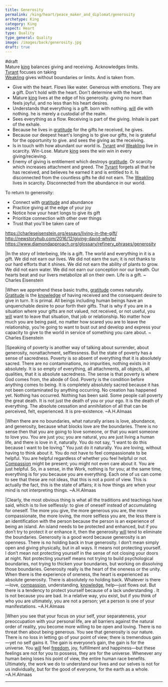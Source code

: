 ```yaml
---
title: Generosity
permalink: /king/heart/peace_maker_and_diplomat/generosity
archetype: King
category: King
aspect: Heart
type: Quality
type_general: Quality
image: /images/back/generosity.jpg
draft: true
---
```

#draft   
Mature [king](/king/mature_king) balances giving and receiving. Acknowledges limits.   
[Tyrant](/king/mature_king/tyrant_shadow) focuses on taking  
[Weakling](/king/mature_king/weakling_shadow) gives without boundaries or limits. And is taken from.  
  
- Give with the heart. Flows like water. Generous with emotions. They are a gift. Don't hold with the heart. Don't determine with the heart.    
- Mature [king](/king/mature_king) lives at the edge of his generosity. giving no more than feels joyful, and no less than his heart desires.   
- Understands that everything is a gift. born with nothing. [will](/warrior/body/athlete/will) die with nothing. he is merely a custodial of the realm.   
- Sees everything as a flow. Receiving is part of the giving. Inhale is part of the exhale.   
- Because he lives in [gratitude](/lover/heart/care_giver/gratitude) for the gifts he received, he gives.   
- Because our deepest heart's longing is to give our gifts, he is grateful for the opportunity to give. and sees the giving as the receiving.   
- Is in touch with how abundant our world is. [Tyrant](/king/mature_king/tyrant_shadow) and [Weakling](/king/mature_king/weakling_shadow) live in scarcity. Win-Lose. Mature [king](/king/mature_king) sees the win win in every giving/recieving.   
- Enemy of giving is entitlement which destroys [gratitude](/lover/heart/care_giver/gratitude). Or scarcity which increases attachment and greed. The [Tyrant](/king/mature_king/tyrant_shadow) forgets all that he has received, and believes he earned it and is entitled to it. Is disconnected from the countless gifts he did not earn. The [Weakling](/king/mature_king/weakling_shadow) lives in scarcity. Disconnected from the abundance in our world.   
  
To return to generosity:  
- Connect with [gratitude](/lover/heart/care_giver/gratitude) and abundance  
- Practice giving at the edge of your joy  
- Notice how your heart longs to give its gift  
- Prioritize connection with other over things  
- Trust that you'll be taken care of  
  
https://charleseisenstein.org/essays/living-in-the-gift/  
http://newstoryhub.com/2016/12/giving-david-whyte/  
https://www.diamondapproach.org/glossary/refinery_phrases/generosity  
  
|In the story of Interbeing, life is a gift. The world and everything in it is a gift. We did not earn our lives. We did not earn the sun; it is not thanks to our hard efforts that it shines. We did not earn the ability of plants to grow. We did not earn water. We did not earn our conception nor our breath. Our hearts beat and our livers metabolize all on their own. Life is a gift. ~ Charles Eisenstein  
  
|When we apprehend these basic truths, [gratitude](/lover/heart/care_giver/gratitude) comes naturally. [Gratitude](/lover/heart/care_giver/[gratitude](/lover/heart/care_giver/gratitude)) is the [knowledge](/magician/mature_magician/knowledge) of having received and the consequent desire to give in turn. It is primal. All beings including human beings have an unquenchable desire to pour forth their gifts. That is why if you are in a situation where your gifts are not valued, not received, or not useful, you [will](/warrior/body/athlete/will) want to leave that situation, that job or relationship. No matter how much you are being paid, no matter how scared you are to leave the relationship, you’re going to want to bust out and develop and express your capacity to give to the world in service of something you care about. ~ Charles Eisenstein  
  
|Speaking of poverty is another way of talking about surrender, about generosity, nonattachment, selflessness. But the state of poverty has a sense of sacredness. Poverty is so absent of everything that it is absolutely sacred. There are no contaminations, no impurities, nothing exists in it absolutely. It is so empty of everything, all attachments, all objects, all qualities, that it is absolute sacredness. The sense is that poverty is where God comes from, the abode of God. Poverty is the condition before anything comes to being. It is completely absolutely sacred because it has not been contaminated by anything occurring. No creation has happened yet. Nothing has occurred. Nothing has been said. Some people call poverty the great death. It is not just the death of you or your ego. It is the death of everything. The absolute cessation and annihilation of all that can be perceived, felt, experienced. It is pre-existence. ~A.H.Almaas  
  
|When there are no boundaries, what naturally arises is love, abundance, and generosity, because what blocks love are the boundaries. There is no sense then that you are going to love someone, or that you want someone to love you. You are just you; you are natural, you are just living a human life, and there is love in it, naturally. You do not say, “I want to do this because I want to be loving.” You just do it naturally. You are loving, without having to think about it. You do not have to feel compassionate to be helpful. You are helpful regardless of whether you feel helpful or not. [Compassion](/king/heart/peace_maker_and_diplomat/[compassion](/king/heart/peace_maker_and_diplomat/compassion)) might be present; you might not even care about it. You are just helpful. So, in a sense, in the Work, nothing is for you; at the same time, everything is for you because you are everything. Each one of us can come to see that these are not ideas, that this is not a point of view. This is actually the fact, this is the state of affairs; it is how things are when your mind is not interpreting things. ~A.H.Almaas  
  
|Clearly, the most obvious thing is what all the traditions and teachings have said, which is to live selflessly: to give of oneself instead of accumulating for oneself. The more you give, the more generous you are, the more compassionate, the more loving, the more selfless you are, the less there is an identification with the person because the person is an experience of being an island. An island needs to be protected and enhanced, but if you don’t try to protect it or enhance it, then the generosity [will](/warrior/body/athlete/will) tend to eliminate the boundaries. Generosity is a good word because generosity is an openness. There is no holding back in true generosity. I don’t mean simply open and giving physically, but in all ways. It means not protecting yourself. I don’t mean not protecting yourself in the sense of not closing your doors at night. Not protecting yourself means not trying to build psychological boundaries, not trying to thicken your boundaries, but working on dissolving those boundaries. Generosity really is the heart of the oneness or the unity. When there is the experience of oneness, the heart is experienced as absolute generosity. There is absolutely no holding back. Whatever is there—love, [compassion](/king/heart/peace_maker_and_diplomat/compassion), understanding, [knowledge](/magician/mature_magician/knowledge), help—just flows out. But there is a tendency to protect yourself because of a lack understanding . It is not because you are bad. In a relative way, you exist, but if you think of who you are ultimately, you are not a person; yet a person is one of your manifestations. ~A.H.Almaas  
  
|When you see that your focus on your self, your separateness, your preoccupation with your personal life, are all barriers against the natural order of reality, you become more willing to be open and loving. There is no threat then about being generous. You see that generosity is our nature. There is no loss in letting go of your point of view; there is tremendous gain—yet no self gains it. The gain is everyone’s gain, the gain is for the universe. You [will](/warrior/body/athlete/will) feel [freedom](/lover/spirit/jester/freedom), joy, fulfillment and happiness—but these feelings are not for you to possess, they are for the universe. Whenever any human being loses his point of view, the entire human race benefits. Ultimately, the work we do to understand our lives and our selves is not for us individually, but for the good of everyone, for the earth as a whole. ~A.H.Almaas  
  
  

---
